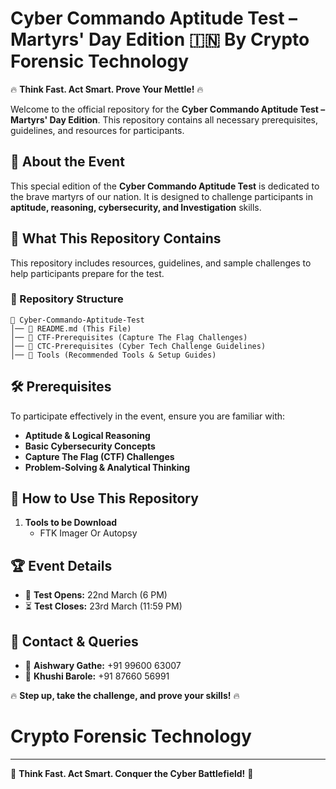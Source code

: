 # Cyber Commando Aptitude Test – Martyrs' Day Edition 🇮🇳 By Crypto Forensic Technology

🔥 **Think Fast. Act Smart. Prove Your Mettle!** 🔥

Welcome to the official repository for the **Cyber Commando Aptitude Test – Martyrs' Day Edition**. This repository contains all necessary prerequisites, guidelines, and resources for participants.

## 📌 About the Event
This special edition of the **Cyber Commando Aptitude Test** is dedicated to the brave martyrs of our nation. It is designed to challenge participants in **aptitude, reasoning, cybersecurity, and Investigation** skills.

## 🎯 What This Repository Contains
This repository includes resources, guidelines, and sample challenges to help participants prepare for the test.

### 📂 Repository Structure
```
📁 Cyber-Commando-Aptitude-Test
│── 📜 README.md (This File)
│── 📁 CTF-Prerequisites (Capture The Flag Challenges)
│── 📁 CTC-Prerequisites (Cyber Tech Challenge Guidelines)
│── 📁 Tools (Recommended Tools & Setup Guides)
```

## 🛠 Prerequisites
To participate effectively in the event, ensure you are familiar with:
- **Aptitude & Logical Reasoning**
- **Basic Cybersecurity Concepts**
- **Capture The Flag (CTF) Challenges**
- **Problem-Solving & Analytical Thinking**

## 🚀 How to Use This Repository
1. **Tools to be Download**
   - FTK Imager Or Autopsy
   

## 🏆 Event Details
- 📅 **Test Opens:** 22nd March (6 PM)
- ⏳ **Test Closes:** 23rd March (11:59 PM)

## 📢 Contact & Queries
- 👤 **Aishwary Gathe:** +91 99600 63007
- 👤 **Khushi Barole:** +91 87660 56991

🔥 **Step up, take the challenge, and prove your skills!** 🔥
   # **Crypto Forensic Technology**
---
💪 **Think Fast. Act Smart. Conquer the Cyber Battlefield!** 🚀
